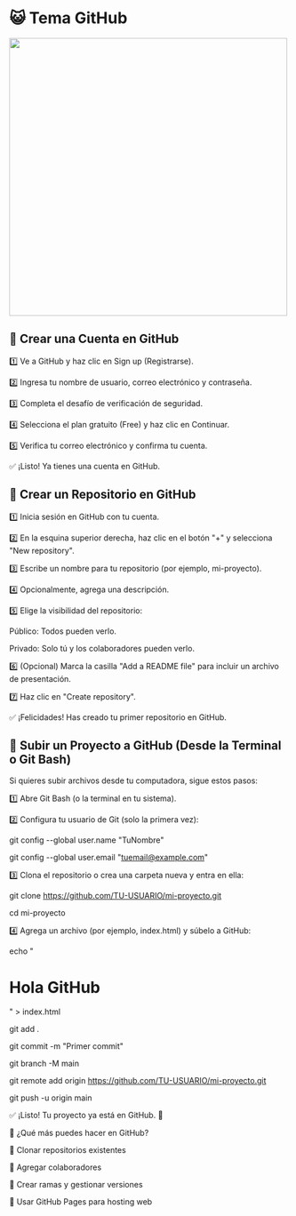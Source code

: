 # 😺  Tema GitHub

<img src="https://jvitelli.com/wp-content/uploads/2022/05/github-copilot.jpg" width="500">

## 📝 Crear una Cuenta en GitHub

1️⃣ Ve a GitHub y haz clic en Sign up (Registrarse).

2️⃣ Ingresa tu nombre de usuario, correo electrónico y contraseña.

3️⃣ Completa el desafío de verificación de seguridad.

4️⃣ Selecciona el plan gratuito (Free) y haz clic en Continuar.

5️⃣ Verifica tu correo electrónico y confirma tu cuenta.

✅ ¡Listo! Ya tienes una cuenta en GitHub.

## 📂 Crear un Repositorio en GitHub

1️⃣ Inicia sesión en GitHub con tu cuenta.

2️⃣ En la esquina superior derecha, haz clic en el botón "+" y selecciona "New repository".

3️⃣ Escribe un nombre para tu repositorio (por ejemplo, mi-proyecto).

4️⃣ Opcionalmente, agrega una descripción.

5️⃣ Elige la visibilidad del repositorio:

Público: Todos pueden verlo.

Privado: Solo tú y los colaboradores pueden verlo.

6️⃣ (Opcional) Marca la casilla "Add a README file" para incluir un archivo de presentación.

7️⃣ Haz clic en "Create repository".

✅ ¡Felicidades! Has creado tu primer repositorio en GitHub.

## 🔗 Subir un Proyecto a GitHub (Desde la Terminal o Git Bash)

Si quieres subir archivos desde tu computadora, sigue estos pasos:

1️⃣ Abre Git Bash (o la terminal en tu sistema).

2️⃣ Configura tu usuario de Git (solo la primera vez):

git config --global user.name "TuNombre"

git config --global user.email "tuemail@example.com"

3️⃣ Clona el repositorio o crea una carpeta nueva y entra en ella:

git clone https://github.com/TU-USUARIO/mi-proyecto.git

cd mi-proyecto

4️⃣ Agrega un archivo (por ejemplo, index.html) y súbelo a GitHub:

echo "<h1>Hola GitHub</h1>" > index.html

git add .

git commit -m "Primer commit"

git branch -M main

git remote add origin https://github.com/TU-USUARIO/mi-proyecto.git

git push -u origin main

✅ ¡Listo! Tu proyecto ya está en GitHub. 🎉

🚀 ¿Qué más puedes hacer en GitHub?

🔹 Clonar repositorios existentes

🔹 Agregar colaboradores

🔹 Crear ramas y gestionar versiones

🔹 Usar GitHub Pages para hosting web

